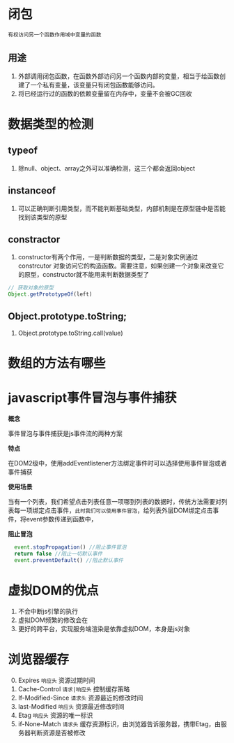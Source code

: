 # 闭包
`有权访问另一个函数作用域中变量的函数`
## 用途
1. 外部调用闭包函数，在函数外部访问另一个函数内部的变量，相当于给函数创建了一个私有变量，该变量只有闭包函数能够访问。
2. 将已经运行过的函数的依赖变量留在内存中，变量不会被GC回收

# 数据类型的检测
## typeof
1. 除null、object、array之外可以准确检测，这三个都会返回object

## instanceof
1. 可以正确判断引用类型，而不能判断基础类型，内部机制是在原型链中是否能找到该类型的原型

## constractor
1. constructor有两个作用，一是判断数据的类型，二是对象实例通过 constrcutor 对象访问它的构造函数。需要注意，如果创建一个对象来改变它的原型，constructor就不能用来判断数据类型了
```js
// 获取对象的原型
Object.getPrototypeOf(left)
```

## Object.prototype.toString;
1. Object.prototype.toString.call(value)


# 数组的方法有哪些


# javascript事件冒泡与事件捕获

**概念** 

  事件冒泡与事件捕获是js事件流的两种方案

**特点**

  在DOM2级中，使用addEventlistener方法绑定事件时可以选择使用事件冒泡或者事件捕获

**使用场景**

  当有一个列表，我们希望点击列表任意一项哪到列表的数据时，传统方法需要对列表每一项绑定点击事件，`此时我们可以使用事件冒泡`，给列表外层DOM绑定点击事件，将event参数传递到函数中，

**阻止冒泡**

  ```js
    event.stopPropagation() //阻止事件冒泡
    return false //阻止一切默认事件
    event.preventDefault() //阻止默认事件

  ```

  # 虚拟DOM的优点
  1. 不会中断js引擎的执行
  2. 虚拟DOM频繁的修改会在
  3. 更好的跨平台，实现服务端渲染是依靠虚拟DOM，本身是js对象


  # 浏览器缓存
  0. Expires `响应头` 资源过期时间
  1. Cache-Control `请求|响应头` 控制缓存策略
  2. If-Modified-Since  `请求头` 资源最近的修改时间
  3. last-Modified `响应头` 资源最近修改时间
  4. Etag `响应头` 资源的唯一标识
  5. if-None-Match `请求头` 缓存资源标识，由浏览器告诉服务器，携带Etag，由服务器判断资源是否被修改